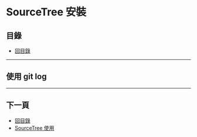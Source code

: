 # SourceTree 安裝 

## 目錄
- [回目錄](../SUMMARY.md)

***

## 使用 git log


***

## 下一頁
- [回目錄](../SUMMARY.md)
- [SourceTree 使用](../sourcetree-git/index.md)
